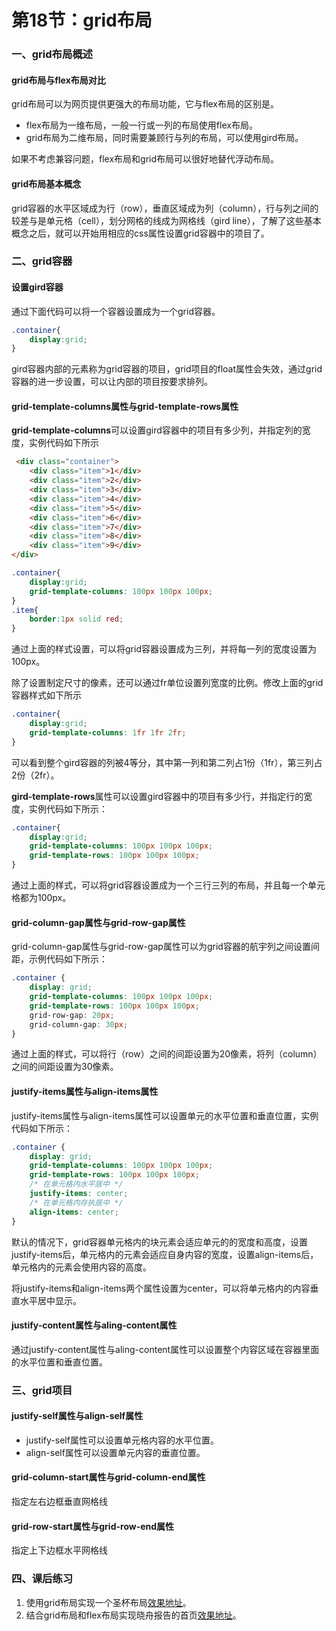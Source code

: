 # 第18节：grid布局

### 一、grid布局概述

#### grid布局与flex布局对比

grid布局可以为网页提供更强大的布局功能，它与flex布局的区别是。

* flex布局为一维布局，一般一行或一列的布局使用flex布局。
* grid布局为二维布局，同时需要兼顾行与列的布局，可以使用gird布局。

如果不考虑兼容问题，flex布局和grid布局可以很好地替代浮动布局。

#### grid布局基本概念

grid容器的水平区域成为行（row），垂直区域成为列（column），行与列之间的较差与是单元格（cell），划分网格的线成为网格线（gird line），了解了这些基本概念之后，就可以开始用相应的css属性设置grid容器中的项目了。

### 二、grid容器

#### 设置gird容器

通过下面代码可以将一个容器设置成为一个grid容器。

``` css
.container{
    display:grid;
}
```

gird容器内部的元素称为grid容器的项目，grid项目的float属性会失效，通过grid容器的进一步设置，可以让内部的项目按要求排列。


#### grid-template-columns属性与grid-template-rows属性

**grid-template-columns**可以设置gird容器中的项目有多少列，并指定列的宽度，实例代码如下所示

``` html
 <div class="container">
    <div class="item">1</div>
    <div class="item">2</div>
    <div class="item">3</div>
    <div class="item">4</div>
    <div class="item">5</div>
    <div class="item">6</div>
    <div class="item">7</div>
    <div class="item">8</div>
    <div class="item">9</div>
</div>
```

``` css
.container{
    display:grid;
    grid-template-columns: 100px 100px 100px;
}
.item{
    border:1px solid red;
}
```

通过上面的样式设置，可以将grid容器设置成为三列，并将每一列的宽度设置为100px。

除了设置制定尺寸的像素，还可以通过fr单位设置列宽度的比例。修改上面的grid容器样式如下所示

``` css
.container{
    display:grid;
    grid-template-columns: 1fr 1fr 2fr;
}
```

可以看到整个gird容器的列被4等分，其中第一列和第二列占1份（1fr），第三列占2份（2fr）。

**gird-template-rows**属性可以设置gird容器中的项目有多少行，并指定行的宽度，实例代码如下所示：

``` css
.container{
    display:grid;
    grid-template-columns: 100px 100px 100px;
    grid-template-rows: 100px 100px 100px;
}
```

通过上面的样式，可以将grid容器设置成为一个三行三列的布局，并且每一个单元格都为100px。

#### grid-column-gap属性与grid-row-gap属性

grid-column-gap属性与grid-row-gap属性可以为grid容器的航宇列之间设置间距，示例代码如下所示：

``` css
.container {
    display: grid;
    grid-template-columns: 100px 100px 100px;
    grid-template-rows: 100px 100px 100px;
    grid-row-gap: 20px;
    grid-column-gap: 30px;
}
```

通过上面的样式，可以将行（row）之间的间距设置为20像素，将列（column）之间的间距设置为30像素。

#### justify-items属性与align-items属性

justify-items属性与align-items属性可以设置单元的水平位置和垂直位置，实例代码如下所示：

``` css
.container {
    display: grid;
    grid-template-columns: 100px 100px 100px;
    grid-template-rows: 100px 100px 100px;
    /* 在单元格内水平居中 */
    justify-items: center;
    /* 在单元格内存执居中 */
    align-items: center;
}
```

默认的情况下，grid容器单元格内的块元素会适应单元的的宽度和高度，设置justify-items后，单元格内的元素会适应自身内容的宽度，设置align-items后，单元格内的元素会使用内容的高度。

将justify-items和align-items两个属性设置为center，可以将单元格内的内容垂直水平居中显示。


#### justify-content属性与aling-content属性

通过justify-content属性与aling-content属性可以设置整个内容区域在容器里面的水平位置和垂直位置。

### 三、grid项目

#### justify-self属性与align-self属性

* justify-self属性可以设置单元格内容的水平位置。
* align-self属性可以设置单元内容的垂直位置。

#### grid-column-start属性与grid-column-end属性

指定左右边框垂直网格线

#### grid-row-start属性与grid-row-end属性

指定上下边框水平网格线

### 四、课后练习

1. 使用grid布局实现一个圣杯布局[效果地址]()。
2. 结合grid布局和flex布局实现晓舟报告的首页[效果地址]()。